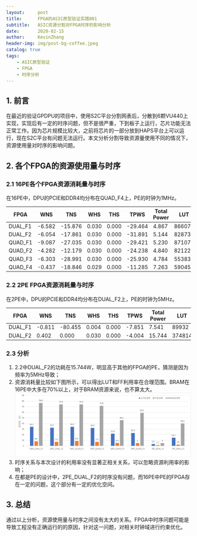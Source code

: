 ```yaml
---
layout:     post
title:      FPGA的ASIC原型验证实践001
subtitle:   ASIC资源分割对FPGA时序的影响分析
date:       2020-02-15
author:     KevinZhang
header-img: img/post-bg-coffee.jpeg
catalog: true
tags:
    - ASIC原型验证
    - FPGA
    - 时序分析
---
```


## 1. 前言
在最近的验证GPDPU的项目中，使用S2C平台分割网表后，分散到6颗VU440上实现，实现后有一定的时序问题，但不是很严重，下到板子上运行，芯片功能无法正常工作。因为芯片规模比较大，之前将芯片的一部分放到HAPS平台上可以运行，现在S2C平台有问题无法运行。本文分析分割导致资源量使用不同的情况下，资源使用量对时序的影响问题。

## 2. 各个FPGA的资源使用量与时序
### 2.1 16PE各个FPGA资源消耗量与时序

在16PE中，DPU的PCIE和DDR4均分布在QUAD_F4上，PE的时钟为1MHz。

|FPGA       |WNS     | TNS      |WHS    |THS   |TPWS     |Total Power |LUT     |FF      |BRAMS    |URAM  | DSP |IO  |BUFG  |PLL  |
|--         |--      |  --      |--     |--    |--       |--          |--      |--      |--       |--    |--   |--  |--    |--   |
|DUAL_F1    |-6.582  | -15.876  |0.030  |0.000 |-29.464  |4.867       |866077  |429902  |1938.00  |0     |0    |393 |5     |1    |
|DUAL_F2    |-6.054  | -17.861  |0.030  |0.000 |-31.891  |5.144       |828734  |376799  |1874.00  |0     |0    |444 |5     |1    |
|QUAD_F1    |-9.087  | -27.035  |0.030  |0.000 |-29.421  |5.230       |871075  |453032  |1874.00  |0     |0    |455 |5     |1    |
|QUAD_F2    |-4.282  | -12.179  |0.030  |0.000 |-24.238  |4.840       |821222  |376430  |1810.00  |0     |0    |384 |5     |1    |
|QUAD_F3    |-6.303  | -28.991  |0.030  |0.000 |-25.930  |4.784       |553834  |270067  |1164.00  |0     |0    |379 |5     |1    |
|QUAD_F4    |-0.437  | -18.846  |0.029  |0.000 |-11.285  |7.263       |590453  |258135  |1494.00  |0     |3    |455 |16    |4    |


### 2.2 2PE FPGA资源消耗量与时序

在2PE中，DPU的PCIE和DDR4均分布在DUAL_F2上，PE的时钟为5MHz。

|FPGA       |WNS     | TNS      |WHS    |THS   |TPWS     |Total Power |LUT     |FF      |BRAMS    |URAM  | DSP |IO  |BUFG  |PLL  |
|--         |--      |  --      |--     |--    |--       |--          |--      |--      |--       |--    |--   |--  |--    |--   |
|DUAL_F1    |-0.811  | -80.455  |0.004  |0.000 |-7.851   |7.541       |89932   |90504   |127.00   |0     |3    |261 |25    |4    |
|DUAL_F2    |0.402   | 0.000    |0.030  |0.000 |-4.004   |15.744      |374814  |132193  |1014.00  |0     |0    |130 |4     |1    |

### 2.3 分析
1. 2.2中DUAL_F2的功耗在15.744W，明显高于其他的FPGA的PE，猜测是因为频率为5MHz导致；
2. 资源消耗量比较如下图所示，可以得出LUT和FF利用率在合理范围。BRAM在16PE中大多在70%以上，对于BRAM资源来说，也不算太大。
   <img src="2020-02-15_FPGA利用率.png" />
3. 时序关系与本次设计的利用率没有显著正相关关系，可以忽略资源利用率的影响；
4. 在都是PE的设计中，2PE_DUAL_F2的时序没有问题，而16PE中PE的FPGA存在一定的问题，这个部分有一定的优化空间。

## 3. 总结
通过以上分析，资源使用量与时序之间没有太大的关系。FPGA中时序问题可能是导致工程没有正确运行的的原因，针对这一问题，对相关时钟域进行约束优化。

